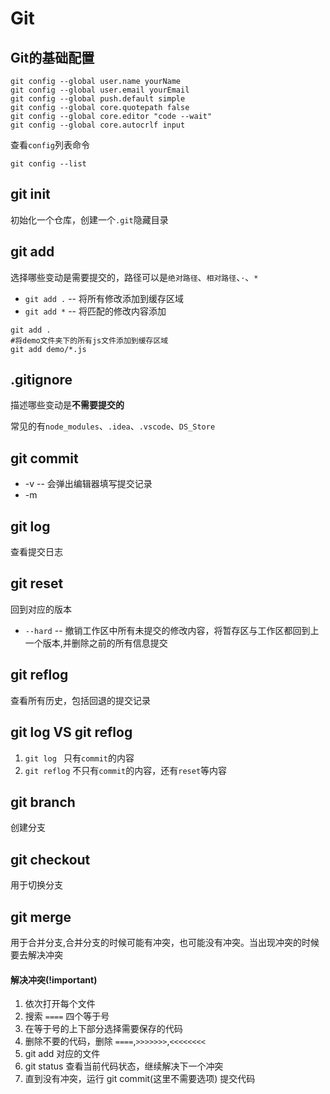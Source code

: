 # Git 

## Git的基础配置

```shell
git config --global user.name yourName
git config --global user.email yourEmail
git config --global push.default simple
git config --global core.quotepath false
git config --global core.editor "code --wait"
git config --global core.autocrlf input
```
查看`config`列表命令

```shell
git config --list
```

## git init

初始化一个仓库，创建一个`.git`隐藏目录


## git add 

选择哪些变动是需要提交的，路径可以是`绝对路径`、`相对路径`、`·`、`*`

* `git add .`  -- 将所有修改添加到缓存区域
* `git add *`  -- 将匹配的修改内容添加

```shell
git add . 
#将demo文件夹下的所有js文件添加到缓存区域
git add demo/*.js
```

## .gitignore

描述哪些变动是**不需要提交的**

常见的有`node_modules`、`.idea`、`.vscode`、`DS_Store`

## git commit 

* -v -- 会弹出编辑器填写提交记录
* -m  

## git log

查看提交日志

## git reset 

回到对应的版本

* `--hard` --  撤销工作区中所有未提交的修改内容，将暂存区与工作区都回到上一个版本,并删除之前的所有信息提交

## git reflog

查看所有历史，包括回退的提交记录

## git log  VS git reflog

1. `git log ` 只有`commit`的内容
2. `git reflog`  不只有`commit`的内容，还有`reset`等内容

## git branch

创建分支

## git checkout 

用于切换分支

## git merge 

用于合并分支,合并分支的时候可能有冲突，也可能没有冲突。当出现冲突的时候要去解决冲突

#### 解决冲突(!important)

1. 依次打开每个文件
2. 搜索 `====` 四个等于号
3. 在等于号的上下部分选择需要保存的代码
4. 删除不要的代码，删除 `====`,`>>>>>>>`,`<<<<<<<<`
5. git add 对应的文件
6. git status 查看当前代码状态，继续解决下一个冲突 
7. 直到没有冲突，运行 git  commit(这里不需要选项) 提交代码




















